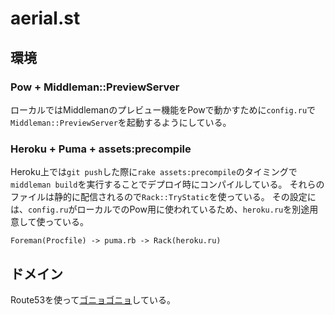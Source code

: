 aerial.st
=========

環境
------------

### Pow + Middleman::PreviewServer

ローカルではMiddlemanのプレビュー機能をPowで動かすために`config.ru`で`Middleman::PreviewServer`を起動するようにしている。

### Heroku + Puma + assets:precompile

Heroku上では`git push`した際に`rake assets:precompile`のタイミングで`middleman build`を実行することでデプロイ時にコンパイルしている。
それらのファイルは静的に配信されるので`Rack::TryStatic`を使っている。
その設定には、`config.ru`がローカルでのPow用に使われているため、`heroku.ru`を別途用意して使っている。

    Foreman(Procfile) -> puma.rb -> Rack(heroku.ru)

ドメイン
--------

Route53を使って[ゴニョゴニョ](https://devcenter.heroku.com/articles/route-53#naked-root-domain)している。
